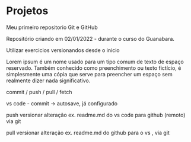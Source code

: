 # Projetos
Meu primeiro repositorio Git e GitHub

Repositório criando em 02/01/2022 - durante o curso do Guanabara.

Utilizar exercicios versionandos desde o inicio

Lorem ipsum é um nome usado para um tipo comum de texto de espaço reservado. Também conhecido como preenchimento ou texto fictício, é simplesmente uma cópia que serve para preencher um espaço sem realmente dizer nada significativo. 

commit / push / pull / fetch

vs code - commit -> autosave, já configurado

push versionar alteração ex. readme.md do vs code para github (remoto) via git

pull versionar alteração ex. readme.md do github para o vs , via git
